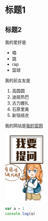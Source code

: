 # 标题1
## 标题2

我的爱好是
* 唱
* 跳
* rap
* 篮球

我的前女友是
1. 高圆圆
2. 迪丽热巴
3. 古力娜扎
4. 石原里美
5. 新恒结衣
   
我的网站是[我的官网](https://baidu.com)

![一张图片](1.png)

```javascript
var a = 1
console.log(a)

```